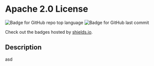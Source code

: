 # Apache 2.0 License

  ![Badge for GitHub repo top language](https://img.shields.io/github/languages/top/asd/asd?style=flat&logo=appveyor) ![Badge for GitHub last commit](https://img.shields.io/github/last-commit/asd/asd?style=flat&logo=appveyor)
  
  Check out the badges hosted by [shields.io](https://shields.io/).
  
  
  ## Description 
  
  asd

  